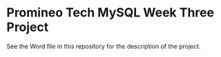 # Promineo Tech MySQL Week Three Project
See the Word file in this repository for the description of the project.  